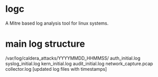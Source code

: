 # logc
A Mitre based log analysis tool for linux systems.



# main log structure 
/var/log/caldera_attacks/YYYYMMDD_HHMMSS/
auth_initial.log
syslog_initial.log
kern_initial.log
audit_initial.log
network_capture.pcap
collector.log
[updated log files with timestamps]
